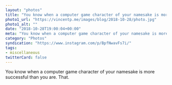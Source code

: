 ```yaml
---
layout: "photos"
title: "You know when a computer game character of your namesake is more successful than you are. That."
photo1_url: "https://vincentp.me/images/blog/2018-10-28/photo.jpg"
photo1_alt: ""
date: "2018-10-28T19:00:04+00:00"
meta: "You know when a computer game character of your namesake is more successful than you are. That."
category: "Photos"
syndication: "https://www.instagram.com/p/BpfNwavFs7i/"
tags:
- miscellaneous
twitterCard: false
---
```

You know when a computer game character of your namesake is more successful than you are. That.
